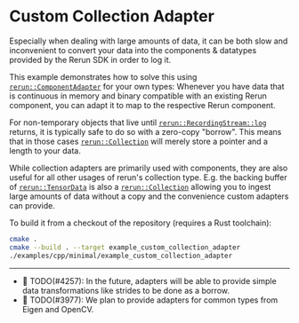 # Custom Collection Adapter

Especially when dealing with large amounts of data, it can be both slow and inconvenient to convert
your data into the components & datatypes provided by the Rerun SDK in order to log it.

This example demonstrates how to solve this using [`rerun::ComponentAdapter`](https://ref.rerun.io/docs/cpp/stable/structrerun_1_1CollectionAdapter.html) for your own types:
Whenever you have data that is continuous in memory and binary compatible with an existing Rerun component,
you can adapt it to map to the respective Rerun component.
<!-- direct link to log method? speculative-link doesn't seem to work with that https://ref.rerun.io/docs/cpp/stable/classrerun_1_1RecordingStream.html#af7a14a7e2c3029ef1679ff9fd680129d -->
For non-temporary objects that live until [`rerun::RecordingStream::log`](https://ref.rerun.io/docs/cpp/stable/classrerun_1_1RecordingStream.html) returns,
it is typically safe to do so with a zero-copy "borrow".
This means that in those cases [`rerun::Collection`](https://ref.rerun.io/docs/cpp/stable/classrerun_1_1Collection.html) will merely store a pointer and a length to your data.

While collection adapters are primarily used with components, they are also useful for all other usages of
rerun's collection type. E.g. the backing buffer of [`rerun::TensorData`](https://ref.rerun.io/docs/cpp/stable/structrerun_1_1datatypes_1_1TensorBuffer.html)
is also a [`rerun::Collection`](https://ref.rerun.io/docs/cpp/stable/classrerun_1_1Collection.html)
allowing you to ingest large amounts of data without a copy and the convenience custom adapters can provide.


To build it from a checkout of the repository (requires a Rust toolchain):
```bash
cmake .
cmake --build . --target example_custom_collection_adapter
./examples/cpp/minimal/example_custom_collection_adapter
```

---

* 🚧 TODO(#4257): In the future, adapters will be able to provide simple data transformations like strides to be done as a borrow.
* 🚧 TODO(#3977): We plan to provide adapters for common types from Eigen and OpenCV.
